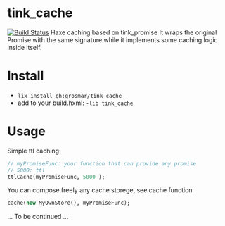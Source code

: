 # tink_cache
[![Build Status](https://travis-ci.org/grosmar/tink_cache.svg?branch=master)](https://travis-ci.org/grosmar/tink_cache.svg?branch=master)
Haxe caching based on tink_promise
It wraps the original Promise with the same signature while it implements some caching logic inside itself.

# Install
- `lix install gh:grosmar/tink_cache`
- add to your build.hxml: `-lib tink_cache`

# Usage
Simple ttl caching:
```haxe
// myPromiseFunc: your function that can provide any promise
// 5000: ttl
ttlCache(myPromiseFunc, 5000 );
```

You can compose freely any cache storege, see cache function
```haxe
cache(new MyOwnStore(), myPromiseFunc);
```
... To be continued ...
